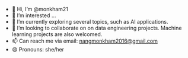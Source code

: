 - 👋 Hi, I’m @monkham21
- 👀 I’m interested ...
- 🌱 I’m currently exploring several topics, such as AI applications.
- 💞️ I’m looking to collaborate on on data engineering projects. Machine learning projects are also welcomed.
- 📫 Can reach me via email: nangmonkham2016@gmail.com
- 😄 Pronouns: she/her

